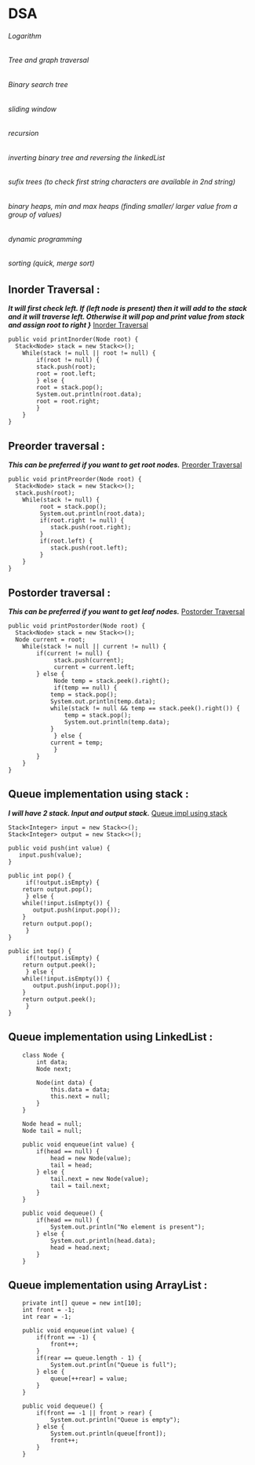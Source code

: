 # DSA

###### Logarithm
###### Tree and graph traversal
###### Binary search tree
###### sliding window
###### recursion
###### inverting binary tree and reversing the linkedList
###### sufix trees (to check first string characters are available in 2nd string)
###### binary heaps, min and max heaps (finding smaller/ larger value from a group of values)
###### dynamic programming
###### sorting (quick, merge sort)


## Inorder Traversal :
***It will first check left. If (left node is present) then
   it will add to the stack and it will traverse left.
   Otherwise it will pop and print value from stack and assign root to right
}***
[Inorder Traversal](https://www.youtube.com/watch?v=nzmtCFNae9k)
```
public void printInorder(Node root) {
  Stack<Node> stack = new Stack<>();
	While(stack != null || root != null) {
	    if(root != null) {
		stack.push(root);
		root = root.left;
	    } else {
		root = stack.pop();
		System.out.println(root.data);
		root = root.right;
	    }
	}
}
```
## Preorder traversal : 

***This can be preferred if you want to get root nodes.***
[Preorder Traversal](https://www.youtube.com/watch?v=elQcrJrfObg)
```
public void printPreorder(Node root) {
  Stack<Node> stack = new Stack<>();
  stack.push(root);
	While(stack != null) {
	     root = stack.pop();
	     System.out.println(root.data);
	     if(root.right != null) {	
	        stack.push(root.right);
	     } 
	     if(root.left) {
	        stack.push(root.left);
	     }	
	}
}
```
## Postorder traversal : 

***This can be preferred if you want to get leaf nodes.***
[Postorder Traversal](https://www.youtube.com/watch?v=qT65HltK2uE)
```
public void printPostorder(Node root) {
  Stack<Node> stack = new Stack<>();
  Node current = root;
	While(stack != null || current != null) {
		if(current != null) {
		     stack.push(current);
		     current = current.left;
		} else {
		     Node temp = stack.peek().right();
		     if(temp == null) {
			temp = stack.pop();
			System.out.println(temp.data);
			while(stack != null && temp == stack.peek().right()) {
				temp = stack.pop();
				System.out.println(temp.data);
			}
		     } else {
			current = temp;
		     }
		}
	}
}
```
## Queue implementation using stack :
***I will have 2 stack. Input and output stack.***
[Queue impl using stack](https://www.youtube.com/watch?v=3Et9MrMc02A)
```
Stack<Integer> input = new Stack<>();
Stack<Integer> output = new Stack<>();

public void push(int value) {
   input.push(value);
}

public int pop() {
     if(!output.isEmpty) {
	return output.pop();
     } else {
	while(!input.isEmpty()) {
	   output.push(input.pop());
	}
	return output.pop();
     }
}

public int top() {
     if(!output.isEmpty) {
	return output.peek();
     } else {
	while(!input.isEmpty()) {
	   output.push(input.pop());
	}
	return output.peek();
     }
}
```

## Queue implementation using LinkedList :

```
	class Node {
		int data;
		Node next;

		Node(int data) {
			this.data = data;
			this.next = null;
		}
	}

	Node head = null;
	Node tail = null;

	public void enqueue(int value) {
		if(head == null) {
			head = new Node(value);
			tail = head;
		} else {
			tail.next = new Node(value);
			tail = tail.next;
		}
	}

	public void dequeue() {
		if(head == null) {
			System.out.println("No element is present");
		} else {
			System.out.println(head.data);
			head = head.next;
		}
	}

```
## Queue implementation using ArrayList :
```
	private int[] queue = new int[10];
	int front = -1;
	int rear = -1;
	
	public void enqueue(int value) {
		if(front == -1) {
			front++;
		}
		if(rear == queue.length - 1) {
			System.out.println("Queue is full");
		} else {
			queue[++rear] = value;
		}
	}

	public void dequeue() {
		if(front == -1 || front > rear) {
			System.out.println("Queue is empty");
		} else {
			System.out.println(queue[front]);
			front++;
		}
	}
```

